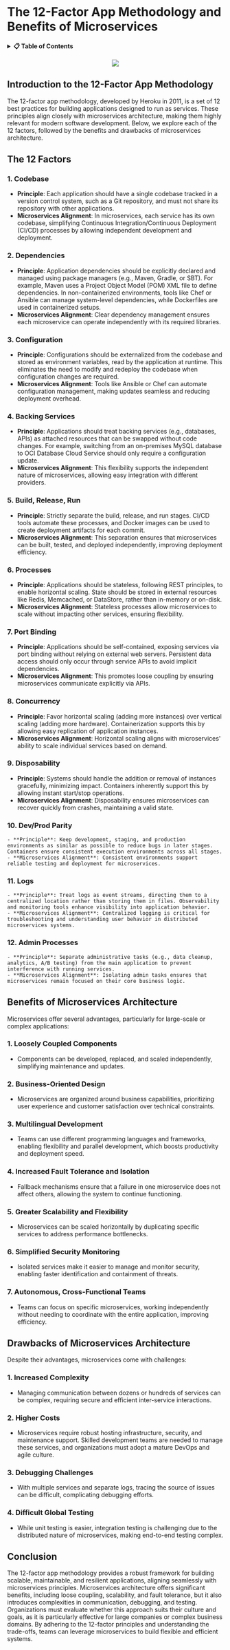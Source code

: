 # **The 12-Factor App Methodology and Benefits of Microservices**

<details>
<summary><b>📋 Table of Contents</b></summary>

- [**The 12-Factor App Methodology and Benefits of Microservices**](#the-12-factor-app-methodology-and-benefits-of-microservices)
  - [Introduction to the 12-Factor App Methodology](#introduction-to-the-12-factor-app-methodology)
  - [The 12 Factors](#the-12-factors)
    - [1. Codebase](#1-codebase)
    - [2. Dependencies](#2-dependencies)
    - [3. Configuration](#3-configuration)
    - [4. Backing Services](#4-backing-services)
    - [5. Build, Release, Run](#5-build-release-run)
    - [6. Processes](#6-processes)
    - [7. Port Binding](#7-port-binding)
    - [8. Concurrency](#8-concurrency)
    - [9. Disposability](#9-disposability)
    - [10. Dev/Prod Parity](#10-devprod-parity)
    - [11. Logs](#11-logs)
    - [12. Admin Processes](#12-admin-processes)
  - [Benefits of Microservices Architecture](#benefits-of-microservices-architecture)
    - [1. Loosely Coupled Components](#1-loosely-coupled-components)
    - [2. Business-Oriented Design](#2-business-oriented-design)
    - [3. Multilingual Development](#3-multilingual-development)
    - [4. Increased Fault Tolerance and Isolation](#4-increased-fault-tolerance-and-isolation)
    - [5. Greater Scalability and Flexibility](#5-greater-scalability-and-flexibility)
    - [6. Simplified Security Monitoring](#6-simplified-security-monitoring)
    - [7. Autonomous, Cross-Functional Teams](#7-autonomous-cross-functional-teams)
  - [Drawbacks of Microservices Architecture](#drawbacks-of-microservices-architecture)
    - [1. Increased Complexity](#1-increased-complexity)
    - [2. Higher Costs](#2-higher-costs)
    - [3. Debugging Challenges](#3-debugging-challenges)
    - [4. Difficult Global Testing](#4-difficult-global-testing)
  - [Conclusion](#conclusion)

</details>

<br/>

<div align="center">
  <img src="./images/01.png"/>
</div>

## Introduction to the 12-Factor App Methodology

The 12-factor app methodology, developed by Heroku in 2011, is a set of 12 best practices for building applications designed to run as services. These principles align closely with microservices architecture, making them highly relevant for modern software development. Below, we explore each of the 12 factors, followed by the benefits and drawbacks of microservices architecture.

## The 12 Factors

### 1. Codebase
   - **Principle**: Each application should have a single codebase tracked in a version control system, such as a Git repository, and must not share its repository with other applications.
   - **Microservices Alignment**: In microservices, each service has its own codebase, simplifying Continuous Integration/Continuous Deployment (CI/CD) processes by allowing independent development and deployment.

### 2. Dependencies
   - **Principle**: Application dependencies should be explicitly declared and managed using package managers (e.g., Maven, Gradle, or SBT). For example, Maven uses a Project Object Model (POM) XML file to define dependencies. In non-containerized environments, tools like Chef or Ansible can manage system-level dependencies, while Dockerfiles are used in containerized setups.
   - **Microservices Alignment**: Clear dependency management ensures each microservice can operate independently with its required libraries.

### 3. Configuration
   - **Principle**: Configurations should be externalized from the codebase and stored as environment variables, read by the application at runtime. This eliminates the need to modify and redeploy the codebase when configuration changes are required.
   - **Microservices Alignment**: Tools like Ansible or Chef can automate configuration management, making updates seamless and reducing deployment overhead.

### 4. Backing Services
   - **Principle**: Applications should treat backing services (e.g., databases, APIs) as attached resources that can be swapped without code changes. For example, switching from an on-premises MySQL database to OCI Database Cloud Service should only require a configuration update.
   - **Microservices Alignment**: This flexibility supports the independent nature of microservices, allowing easy integration with different providers.

### 5. Build, Release, Run
   - **Principle**: Strictly separate the build, release, and run stages. CI/CD tools automate these processes, and Docker images can be used to create deployment artifacts for each commit.
   - **Microservices Alignment**: This separation ensures that microservices can be built, tested, and deployed independently, improving deployment efficiency.

### 6. Processes
   - **Principle**: Applications should be stateless, following REST principles, to enable horizontal scaling. State should be stored in external resources like Redis, Memcached, or DataStore, rather than in-memory or on-disk.
   - **Microservices Alignment**: Stateless processes allow microservices to scale without impacting other services, ensuring flexibility.

### 7. Port Binding
   - **Principle**: Applications should be self-contained, exposing services via port binding without relying on external web servers. Persistent data access should only occur through service APIs to avoid implicit dependencies.
   - **Microservices Alignment**: This promotes loose coupling by ensuring microservices communicate explicitly via APIs.

### 8. Concurrency
   - **Principle**: Favor horizontal scaling (adding more instances) over vertical scaling (adding more hardware). Containerization supports this by allowing easy replication of application instances.
   - **Microservices Alignment**: Horizontal scaling aligns with microservices' ability to scale individual services based on demand.

### 9. Disposability
   - **Principle**: Systems should handle the addition or removal of instances gracefully, minimizing impact. Containers inherently support this by allowing instant start/stop operations.
   - **Microservices Alignment**: Disposability ensures microservices can recover quickly from crashes, maintaining a valid state.

### 10. Dev/Prod Parity
    - **Principle**: Keep development, staging, and production environments as similar as possible to reduce bugs in later stages. Containers ensure consistent execution environments across all stages.
    - **Microservices Alignment**: Consistent environments support reliable testing and deployment for microservices.

### 11. Logs
    - **Principle**: Treat logs as event streams, directing them to a centralized location rather than storing them in files. Observability and monitoring tools enhance visibility into application behavior.
    - **Microservices Alignment**: Centralized logging is critical for troubleshooting and understanding user behavior in distributed microservices systems.

### 12. Admin Processes
    - **Principle**: Separate administrative tasks (e.g., data cleanup, analytics, A/B testing) from the main application to prevent interference with running services.
    - **Microservices Alignment**: Isolating admin tasks ensures that microservices remain focused on their core business logic.

## Benefits of Microservices Architecture

Microservices offer several advantages, particularly for large-scale or complex applications:

### 1. Loosely Coupled Components
   - Components can be developed, replaced, and scaled independently, simplifying maintenance and updates.

### 2. Business-Oriented Design
   - Microservices are organized around business capabilities, prioritizing user experience and customer satisfaction over technical constraints.

### 3. Multilingual Development
   - Teams can use different programming languages and frameworks, enabling flexibility and parallel development, which boosts productivity and deployment speed.

### 4. Increased Fault Tolerance and Isolation
   - Fallback mechanisms ensure that a failure in one microservice does not affect others, allowing the system to continue functioning.

### 5. Greater Scalability and Flexibility
   - Microservices can be scaled horizontally by duplicating specific services to address performance bottlenecks.

### 6. Simplified Security Monitoring
   - Isolated services make it easier to manage and monitor security, enabling faster identification and containment of threats.

### 7. Autonomous, Cross-Functional Teams
   - Teams can focus on specific microservices, working independently without needing to coordinate with the entire application, improving efficiency.

## Drawbacks of Microservices Architecture

Despite their advantages, microservices come with challenges:

### 1. Increased Complexity
   - Managing communication between dozens or hundreds of services can be complex, requiring secure and efficient inter-service interactions.

### 2. Higher Costs
   - Microservices require robust hosting infrastructure, security, and maintenance support. Skilled development teams are needed to manage these services, and organizations must adopt a mature DevOps and agile culture.

### 3. Debugging Challenges
   - With multiple services and separate logs, tracing the source of issues can be difficult, complicating debugging efforts.

### 4. Difficult Global Testing
   - While unit testing is easier, integration testing is challenging due to the distributed nature of microservices, making end-to-end testing complex.

## Conclusion

The 12-factor app methodology provides a robust framework for building scalable, maintainable, and resilient applications, aligning seamlessly with microservices principles. Microservices architecture offers significant benefits, including loose coupling, scalability, and fault tolerance, but it also introduces complexities in communication, debugging, and testing. Organizations must evaluate whether this approach suits their culture and goals, as it is particularly effective for large companies or complex business domains. By adhering to the 12-factor principles and understanding the trade-offs, teams can leverage microservices to build flexible and efficient systems.